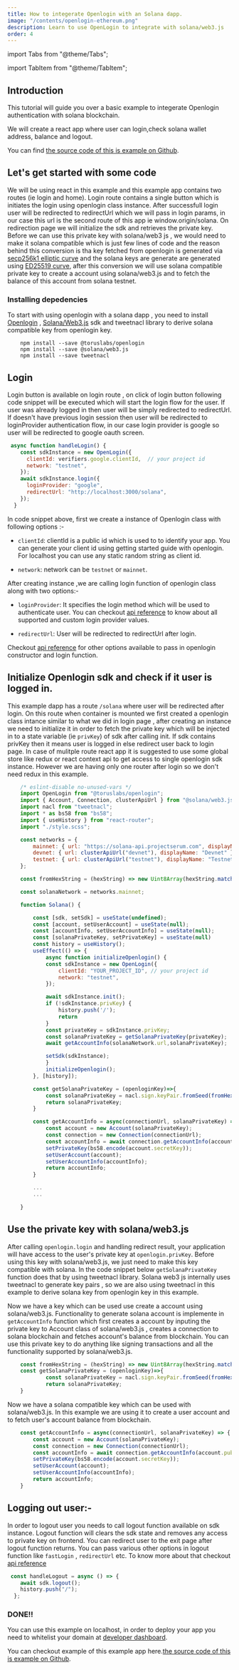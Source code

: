 ```yaml
---
title: How to integerate Openlogin with an Solana dapp.
image: "/contents/openlogin-ethereum.png"
description: Learn to use OpenLogin to integrate with solana/web3.js
order: 4
---
```


import Tabs from "@theme/Tabs";

import TabItem from "@theme/TabItem";

## Introduction

This tutorial will guide you over a basic example to integerate Openlogin authentication with solana blockchain.

We will create a react app where user can login,check solana wallet address, balance and logout.



You can find [the source code of this is example on Github](https://github.com/torusresearch/openlogin-solana-example).

## Let's get started with some code

We will be using react in this example and this example app contains two routes (ie login and home). Login route contains a single button which is initiates the login using openlogin class instance. After successfull login user will
be redirected to redirectUrl which we will pass in login params, in our case this url is the second route of this app ie window.origin/solana.
On redirection page we will initialize the sdk and retrieves the private key. Before we can use this private key with solana/web3 js , we would need to make it solana compatible which is just few lines of code and the reason behind this conversion is tha key fetched from openlogin is generated via [secp256k1 elliptic curve](https://en.bitcoin.it/wiki/Secp256k1) and the solana keys are generate are  generated using [ED25519 curve](https://en.wikipedia.org/wiki/EdDSA#Ed25519), after this conversion we will use solana compatible private key to create a account using solana/web3.js and to fetch the balance of this account from solana testnet.

### Installing depedencies

To start with using openlogin with a solana dapp , you need to install [Openlogin](https://www.npmjs.com/package/@toruslabs/openlogin) , [Solana/Web3.js](https://solana-labs.github.io/solana-web3.js) sdk and tweetnacl library to derive solana compatible key from openlogin key.


```shell
    npm install --save @toruslabs/openlogin
    npm install --save @solana/web3.js
    npm install --save tweetnacl
```


## Login

Login button is available on login route , on click of login button following code snippet will be executed which will start the login flow for the user. If user was already logged in then user will be
simply redirected to redirectUrl. If doesn't have previous login session then user will be redirected to loginProvider authentication flow, in our case login provider is google so user will be redirected to google oauth screen.

```js
 async function handleLogin() {
    const sdkInstance = new OpenLogin({
      clientId: verifiers.google.clientId,  // your project id
      network: "testnet",
    });
    await sdkInstance.login({
      loginProvider: "google",
      redirectUrl: "http://localhost:3000/solana",
    });
  }
```
In code snippet above, first we create a instance of Openlogin class with following options :-

- `clientId`: clientId is a public id which is used to to identify your app. You can generate your client id using getting started guide with openlogin. For localhost you can use any static random string as client id.

- `network`: network can be `testnet` or `mainnet`.


After creating instance ,we are calling login function of openlogin class along with two options:-
- `loginProvider`: It specifies the login method which will be used to authenticate user. You can checkout [api reference](https://docs.beta.tor.us/open-login/api-reference) to know about all supported and custom login provider values.

- `redirectUrl`: User will be redirected to redirectUrl after login.

Checkout [api reference](https://docs.beta.tor.us/open-login/api-reference) for other options available to pass in openlogin constructor and login function.

## Initialize Openlogin sdk and check if it user is logged in.

This example dapp has a route `/solana` where user will be redirected after login.
On this route when container is mounted we first created a openlogin class intance similar to what we did in login page , after creating an instance we need to initialize it in order to fetch the private key which will be injected in to a state variable (ie `privKey`) of sdk after calling init. If sdk contains privKey then it means user is logged in else redirect user back to login page. In case of mulitple route react app it is suggested to use some global store like redux or react context api to get access to single openlogin sdk instance. However we are having only one router after login so we don't need redux in this example.

```js
    /* eslint-disable no-unused-vars */
    import OpenLogin from "@toruslabs/openlogin";
    import { Account, Connection, clusterApiUrl } from "@solana/web3.js";
    import nacl from "tweetnacl";
    import * as bs58 from "bs58";
    import { useHistory } from "react-router";
    import "./style.scss";

    const networks = {
        mainnet: { url: "https://solana-api.projectserum.com", displayName: "Mainnet Beta" },
        devnet: { url: clusterApiUrl("devnet"), displayName: "Devnet" },
        testnet: { url: clusterApiUrl("testnet"), displayName: "Testnet" },
    };

    const fromHexString = (hexString) => new Uint8Array(hexString.match(/.{1,2}/g).map((byte) => parseInt(byte, 16)));

    const solanaNetwork = networks.mainnet;

    function Solana() {

        const [sdk, setSdk] = useState(undefined);
        const [account, setUserAccount] = useState(null);
        const [accountInfo, setUserAccountInfo] = useState(null);
        const [solanaPrivateKey, setPrivateKey] = useState(null)
        const history = useHistory();
        useEffect(() => {
            async function initializeOpenlogin() {
            const sdkInstance = new OpenLogin({
                clientId: "YOUR_PROJECT_ID", // your project id
                network: "testnet",
            });

            await sdkInstance.init();
            if (!sdkInstance.privKey) {
                history.push('/');
                return
            }
            const privateKey = sdkInstance.privKey;
            const solanaPrivateKey = getSolanaPrivateKey(privateKey);
            await getAccountInfo(solanaNetwork.url,solanaPrivateKey);

            setSdk(sdkInstance);
            }
            initializeOpenlogin();
        }, [history]);

        const getSolanaPrivateKey = (openloginKey)=>{
            const solanaPrivateKey = nacl.sign.keyPair.fromSeed(fromHexString(openloginKey.padStart(64, 0))).secretKey;
            return solanaPrivateKey;
        }

        const getAccountInfo = async(connectionUrl, solanaPrivateKey) => {
            const account = new Account(solanaPrivateKey);
            const connection = new Connection(connectionUrl);
            const accountInfo = await connection.getAccountInfo(account.publicKey);
            setPrivateKey(bs58.encode(account.secretKey));
            setUserAccount(account);
            setUserAccountInfo(accountInfo);
            return accountInfo;
        }

        ...
        ...

    }
```


## Use the private key with solana/web3.js

After calling `openlogin.login` and handling redirect result, your application will have access to the user's private key at `openlogin.privKey`. Before using this key with solana/web3.js, we just need to make this key compatible with solana. In the code snippet below `getSolanaPrivateKey` function does that by using tweetnacl library. Solana web3 js internally uses tweetnacl to generate key pairs , so we are also using tweetnacl in this example to derive solana key from openlogin key in this example.

Now we have a key which can be used use create a account using solana/web3.js. Functionality to generate solana account is implemente in `getAccountInfo` function which first creates a account by inputing the private key to Account class of solana/web3.js , creates a connection to solana blockchain and fetches account's balance from blockchain. You can use this private key to do anything like signing transactions and all the functionality supported by solana/web3.js.



```js
    const fromHexString = (hexString) => new Uint8Array(hexString.match(/.{1,2}/g).map((byte) => parseInt(byte, 16)));
    const getSolanaPrivateKey = (openloginKey)=>{
            const solanaPrivateKey = nacl.sign.keyPair.fromSeed(fromHexString(openloginKey.padStart(64, 0))).secretKey;
            return solanaPrivateKey;
    }
```

Now we have a solana compatible key which can be used with solana/web3.js. In this example we are using it to create a user account and to fetch user's account balance from blockchain.

```js
    const getAccountInfo = async(connectionUrl, solanaPrivateKey) => {
        const account = new Account(solanaPrivateKey);
        const connection = new Connection(connectionUrl);
        const accountInfo = await connection.getAccountInfo(account.publicKey);
        setPrivateKey(bs58.encode(account.secretKey));
        setUserAccount(account);
        setUserAccountInfo(accountInfo);
        return accountInfo;
    }
```


## Logging out user:-

In order to logout user you needs to call logout function available on sdk instance. Logout function will clears the sdk state and removes any access to private key on frontend. You can redirect user to the exit page after logout function returns.
 You can pass various other options in logout function like `fastLogin` , `redirectUrl` etc. To know more about that checkout [api reference](https://docs.beta.tor.us/open-login/api-reference)

```js
 const handleLogout = async () => {
    await sdk.logout();
    history.push("/");
  };
```

### DONE!!
You can use this example on localhost, in order to deploy your app you need to whitelist your domain at [developer dashboard](http://developer.tor.us/).

You can checkout example of this example app here.[the source code of this is example on Github](https://github.com/torusresearch/openlogin-solana-example).
